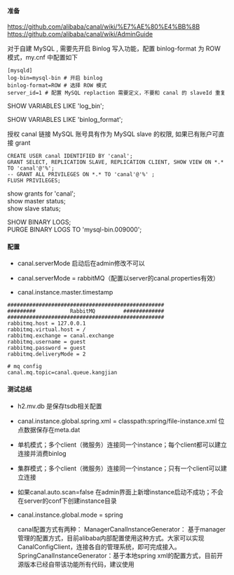 #### 准备
https://github.com/alibaba/canal/wiki/%E7%AE%80%E4%BB%8B
https://github.com/alibaba/canal/wiki/AdminGuide

对于自建 MySQL , 需要先开启 Binlog 写入功能，配置 binlog-format 为 ROW 模式，my.cnf 中配置如下

```shell
[mysqld]
log-bin=mysql-bin # 开启 binlog
binlog-format=ROW # 选择 ROW 模式
server_id=1 # 配置 MySQL replaction 需要定义，不要和 canal 的 slaveId 重复
```

SHOW VARIABLES LIKE 'log_bin';

SHOW VARIABLES LIKE 'binlog_format';

授权 canal 链接 MySQL 账号具有作为 MySQL slave 的权限, 如果已有账户可直接 grant

```shell
CREATE USER canal IDENTIFIED BY 'canal';  
GRANT SELECT, REPLICATION SLAVE, REPLICATION CLIENT, SHOW VIEW ON *.* TO 'canal'@'%';
-- GRANT ALL PRIVILEGES ON *.* TO 'canal'@'%' ;
FLUSH PRIVILEGES;
```

show grants for 'canal';  
show master status;  
show slave status;

SHOW BINARY LOGS;  
PURGE BINARY LOGS TO 'mysql-bin.009000';

#### 配置

- canal.serverMode 启动后在admin修改不可以
- canal.serverMode = rabbitMQ（配置以server的canal.properties有效）

- canal.instance.master.timestamp
```
##################################################
######### 		    RabbitMQ	     #############
##################################################
rabbitmq.host = 127.0.0.1
rabbitmq.virtual.host = /
rabbitmq.exchange = canal.exchange
rabbitmq.username = guest
rabbitmq.password = guest
rabbitmq.deliveryMode = 2

# mq config
canal.mq.topic=canal.queue.kangjian
```

#### 测试总结
- h2.mv.db 是保存tsdb相关配置
- canal.instance.global.spring.xml = classpath:spring/file-instance.xml 位点数据保存在meta.dat
- 单机模式；多个client（微服务）连接同一个instance；每个client都可以建立连接并消费binlog
- 集群模式；多个client（微服务）连接同一个instance；只有一个client可以建立连接
- 如果canal.auto.scan=false 在admin界面上新增instance启动不成功；不会在server的conf下创建instance目录
- canal.instance.global.mode = spring  

  canal配置方式有两种： ManagerCanalInstanceGenerator： 基于manager管理的配置方式，目前alibaba内部配置使用这种方式。大家可以实现CanalConfigClient，连接各自的管理系统，即可完成接入。
  SpringCanalInstanceGenerator：基于本地spring xml的配置方式，目前开源版本已经自带该功能所有代码，建议使用